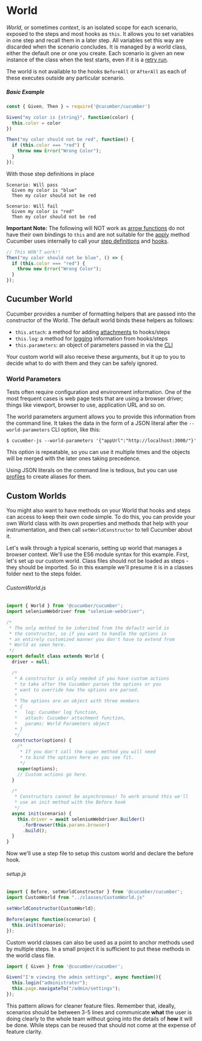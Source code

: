 # World

*World*, or sometimes *context*, is an isolated scope for each scenario, exposed to the steps and most hooks as `this`. It allows you to set variables in one step and recall them in a later step. All variables set this way are discarded when the scenario concludes. It is managed by a world class, either the default one or one you create. Each scenario is given an new instance of the class when the test starts, even if it is a [retry run](..retry.md).

The world is not available to the hooks `BeforeAll` or `AfterAll` as each of these executes outside any particular scenario.

##### Basic Example
```javascript
const { Given, Then } = require('@cucumber/cucumber')

Given("my color is {string}", function(color) {
  this.color = color
})

Then("my color should not be red", function() {
  if (this.color === "red") {
    throw new Error("Wrong Color");
  }
});
```
With those step definitions in place

```gherkin
Scenario: Will pass
  Given my color is "blue"
  Then my color should not be red

Scenario: Will fail
  Given my color is "red"
  Then my color should not be red  
```
**Important Note:** The following will NOT work as [arrow functions](https://developer.mozilla.org/en-US/docs/Web/JavaScript/Reference/Functions/Arrow_functions) do not have their own bindings to `this` and are not suitable for the [apply](https://developer.mozilla.org/en-US/docs/Web/JavaScript/Reference/Global_Objects/Function/apply) method Cucumber uses internally to call your [step definitions](./support_files/step_definitions.md) and
[hooks](./support_files/hooks.md).

```javascript
// This WON'T work!!
Then("my color should not be blue", () => {
  if (this.color === "red") {
    throw new Error("Wrong Color");
  }
});
```

## Cucumber World

Cucumber provides a number of formatting helpers that are passed into the constructor of the World. The default world binds these helpers as follows:

* `this.attach`: a method for adding [attachments](./attachments.md) to hooks/steps
* `this.log`: a method for [logging](./attachments.md#logging) information from hooks/steps
* `this.parameters`: an object of parameters passed in via the [CLI](../cli.md#world-parameters)

Your custom world will also receive these arguments, but it up to you to decide what to do with them and they can be safely ignored.

### World Parameters

Tests often require configuration and environment information. One of the most frequent cases is web page tests that are using a browser driver; things like viewport, browser to use, application URL and so on.

The world parameters argument allows you to provide this information from the command line.  It takes the data in the form of a JSON literal after the `--world-parameters` CLI option, like this:

```shell
$ cucumber-js --world-parameters '{"appUrl":"http://localhost:3000/"}'
```

This option is repeatable, so you can use it multiple times and the objects will be merged with the later ones taking precedence.

Using JSON literals on the command line is tedious, but you can use [profiles](profiles.md) to create aliases for them.


## Custom Worlds

You might also want to have methods on your World that hooks and steps can access to keep their own code simple. To do this, you can provide your own World class with its own properties and methods that help with your instrumentation, and then call `setWorldConstructor` to tell Cucumber about it.

Let's walk through a typical scenario, setting up world that manages a browser context. We'll use the ES6 module syntax for this example.  First, let's set up our custom world. Class files should not be loaded as steps - they should be imported. So in this example we'll presume it is in a classes folder next to the steps folder.

###### CustomWorld.js
```javascript
import { World } from '@cucumber/cucumber';
import seleniumWebdriver from "selenium-webdriver";

/*
 * The only method to be inherited from the default world is
 * the constructor, so if you want to handle the options in
 * an entirely customized manner you don't have to extend from
 * World as seen here.
 */
export default class extends World {
  driver = null;

  /*
   * A constructor is only needed if you have custom actions
   * to take after the Cucumber parses the options or you
   * want to override how the options are parsed.
   * 
   * The options are an object with three members
   * {
   *   log: Cucumber log function,
   *   attach: Cucumber attachment function,
   *   params: World Parameters object
   * }
   */
  constructor(options) {
    /*
     * If you don't call the super method you will need
     * to bind the options here as you see fit.
     */
    super(options);
    // Custom actions go here.
  }

  /*
   * Constructors cannot be asynchronous! To work around this we'll
   * use an init method with the Before hook
   */
  async init(scenario) {
    this.driver = await seleniumWebdriver.Builder()
      .forBrowser(this.params.browser)
      .build();
  }
}
```

Now we'll use a step file to setup this custom world and declare the before hook.

###### setup.js
```javascript
import { Before, setWorldConstructor } from '@cucumber/cucumber';
import CustomWorld from "../classes/CustomWorld.js"

setWorldConstructor(CustomWorld);

Before(async function(scenario) {
  this.init(scenario);
});
```

Custom world classes can also be used as a point to anchor methods used by multiple steps. In a small project it is sufficient to put these methods in the world class file.  

```javascript
import { Given } from '@cucumber/cucumber';

Given("I'm viewing the admin settings", async function(){
  this.login("administrator");
  this.page.navigateTo("/admin/settings");
});
```

This pattern allows for cleaner feature files. Remember that, ideally, scenarios should be between 3-5 lines and communicate **what** the user is doing clearly to the whole team without going into the details of **how** it will be done. While steps can be reused that should not come at the expense of feature clarity.
